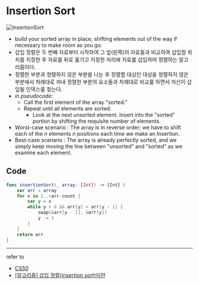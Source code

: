 # Insertion Sort
![InsertionSort](https://upload.wikimedia.org/wikipedia/commons/9/9c/Insertion-sort-example.gif)
- build your sorted array in place, shifting elements out of the way if necessary to make room as you go.
- 삽입 정렬은 두 번째 자료부터 시작하여 그 앞(왼쪽)의 자료들과 비교하여 삽입할 위치를 지정한 후 자료를 뒤로 옮기고 지정한 자리에 자료를 삽입하여 정렬하는 알고리즘이다.
- 정렬한 부분과 정렬하지 않은 부분을 나눈 후 정렬할 대상인 대상을 정렬하지 않은 부분에서 차례대로 꺼내 정렬한 부분의 요소들과 차례대로 비교를 하면서 자신이 삽입될 인덱스를 찾는다.
- _in pseudocode_:
  - Call the first element of the array "sorted."
  - Repeat until all elements are sorted:
    - Look at the next unsorted element. Insert into the "sorted" portion by shifting the requisite number of elements.
- Worst-case scenario : The array is in reverse order; we have to shift each of the _n_ elements _n_ positions each time we make an Insertion.
- Best-case scenario : The array is already perfectly sorted, and we simply keep moving the line between "unsorted" and "sorted" as we examine each element.

## Code

```swift
func insertionSort(_ array: [Int]) -> [Int] {
    var arr = array
    for x in 1..<arr.count {
        var y = x
        while y > 0 && arr[y] < arr[y - 1] {
            swap(&arr[y - 1], &arr[y])
            y -= 1
        }
    }
    return arr
}
```

---
refer to
- [CS50](https://youtu.be/O0VbBkUvriI)
- [[알고리즘] 삽입 정렬(insertion sort)이란](https://gmlwjd9405.github.io/2018/05/06/algorithm-insertion-sort.html)
